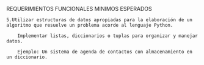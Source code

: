 REQUERIMIENTOS FUNCIONALES MINIMOS ESPERADOS

    5.Utilizar estructuras de datos apropiadas para la elaboración de un algoritmo que resuelve un problema acorde al lenguaje Python.

        Implementar listas, diccionarios o tuplas para organizar y manejar datos.

        Ejemplo: Un sistema de agenda de contactos con almacenamiento en un diccionario.